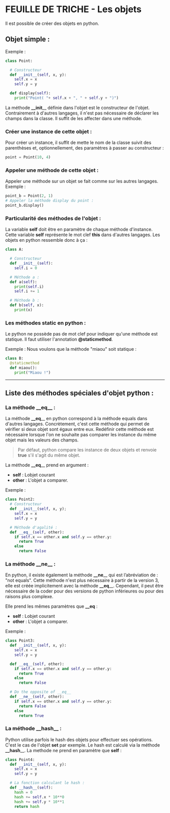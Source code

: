 # FEUILLE DE TRICHE - Les objets

Il est possible de créer des objets en python.

## Objet simple :

Exemple :
```python
class Point:

  # Constructeur
  def __init__(self, x, y):
    self.x = x
    self.y = y

  def display(self):
    print("Point( "+ self.x + ", " + self.y + ")")
```

La méthode __\_\_init____ définie dans l'objet est le constructeur de l'objet.
Contrairement à d'autres langages, il n'est pas nécessaire de déclarer les champs dans la classe.
Il suffit de les affecter dans une méthode.

### Créer une instance de cette objet :

Pour créer un instance, il suffit de mette le nom de la classe suivit des parenthèses et, optionnellement, des paramètres à passer au constructeur :
```python
point = Point(10, 4)
```

### Appeler une méthode de cette objet :

Appeler une méthode sur un objet se fait comme sur les autres langages.
Exemple :
```python
point_b = Point(2, 1)
# Appeler la méthode display du point :
point_b.display()
```

### Particularité des méthodes de l'objet :

La variable __self__ doit être en paramètre de chaque méthode d'instance. Cette variable __self__ représente le mot clef __this__ dans d'autres langages.
Les objets en python ressemble donc à ça :
```python
class A:

  # Constructeur
  def __init__(self):
    self.i = 0

  # Méthode a :
  def a(self):
    print(self.i)
    self.i += 1

  # Méthode b :
  def b(self, x):
    print(x)
```

### Les méthodes static en python :

Le python ne possède pas de mot clef pour indiquer qu'une méthode est statique. Il faut utiliser l'annotation __@staticmethod__.

Exemple : Nous voulons que la méthode "miaou" soit statique :

```python
class B:
  @staticmethod
  def miaou():
    print("Miaou !")
```
___
## Liste des méthodes spéciales d'objet python :
### La méthode __\_\_eq____ :

La méthode __\_\_eq____ en python correspond à la méthode equals dans d'autres langages.
Concrètement, c'est cette méthode qui permet de vérifier si deux objet sont égaux entre eux.
Redéfinir cette méthode est nécessaire lorsque l'on ne souhaite pas comparer les instance du même objet mais les valeurs des champs.
> Par défaut, python compare les instance de deux objets et renvoie __true__ s'il s'agit du même objet.

La méthode __\_\_eq____ prend en argument :
 - __self__ : Lobjet courant
 - __other__ : L'objet a comparer.


Exemple :
```python
class Point2:
  # Constructeur
  def __init__(self, x, y);
    self.x = x
    self.y = y

  # Méthode d'agalité :
  def __eq__(self, other):
    if self.x == other.x and self.y == other.y:
      return True
    else
      return False
```

### La méthode __\_\_ne____ :
En python, il existe également la méthode __\_\_ne____ qui est l’abréviation de : "not equals".
Cette méthode n'est plus nécessaire à partir de la version 3, elle est créée implicitement avec la méthode __\_\_eq____.
Cependant, il peut être nécessaire de la coder pour des versions de python inférieures ou pour des raisons plus complexe.

Elle prend les mêmes paramètres que __\_\_eq__ :
- __self__ : Lobjet courant
- __other__ : L'objet a comparer.


Exemple :
```python
class Point3:
  def __init__(self, x, y):
    self.x = x
    self.y = y

  def __eq__(self, other):
    if self.x == other.x and self.y == other.y:
      return True
    else
      return False

  # Do the opposite of __eq__
  def __ne__(self, other):
    if self.x == other.x and self.y == other.y:
      return False
    else
      return True
```

### La méthode __\_\_hash____ :
Python utilise parfois le hash des objets pour effectuer ses opérations. C'est le cas de l'objet __set__ par exemple.
Le hash est calculé via la méthode __\_\_hash____.
La methode ne prend en paramètre que __self__ :
```python
class Point4:
  def __init__(self, x, y):
    self.x = x
    self.y = y

  # La fonction calculant le hash :
  def __hash__(self):
    hash = 0
    hash += self.x * 10**0
    hash += self.y * 10**1
    return hash
```

